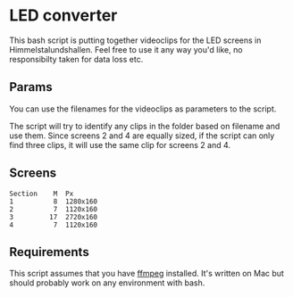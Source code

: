 # LED converter
This bash script is putting together videoclips for the LED screens in Himmelstalundshallen. Feel free to use it any way you'd like, no responsibilty taken for data loss etc.

## Params
You can use the filenames for the videoclips as parameters to the script.

The script will try to identify any clips in the folder based on filename and use them. Since screens 2 and 4 are equally sized, if the script can only find three clips, it will use the same clip for screens 2 and 4.

## Screens

```
Section    M  Px
1          8  1280x160
2          7  1120x160
3         17  2720x160
4          7  1120x160
```

## Requirements
This script assumes that you have [ffmpeg](https://www.ffmpeg.org/) installed. It's written on Mac but should probably work on any environment with bash.
